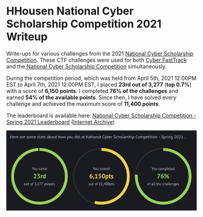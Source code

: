 # HHousen National Cyber Scholarship Competition 2021 Writeup

Write-ups for various challenges from the 2021 [National Cyber Scholarship Competition](https://www.nationalcyberscholarship.org/). These CTF challenges were used for both [Cyber FastTrack](https://cyber-fasttrack.org/) and the[ National Cyber Scholarship Competition](https://www.nationalcyberscholarship.org/) simultaneously.

During the competition period, which was held from April 5th, 2021 12:00PM EST to April 7th, 2021 12:00PM EST, I placed **23rd out of 3,277** (**top 0.7%**) with a score of **6,150 points**. I completed **76% of the challenges** and earned **54% of the available points**. Since then, I have solved every challenge and achieved the maximum score of **11,400 points**.

The leaderboard is available here: [National Cyber Scholarship Competition - Spring 2021 Leaderboard](https://leaderboard.tomahawque.com/943e22be-870a-11eb-8e55-636337383761/359e5c0b1998ff3e19014cb3b9239f64/) ([Internet Archive](https://web.archive.org/web/20210409025024/https://leaderboard.tomahawque.com/943e22be-870a-11eb-8e55-636337383761/359e5c0b1998ff3e19014cb3b9239f64/))

![Final Competition Statistics](final-stats.png)
